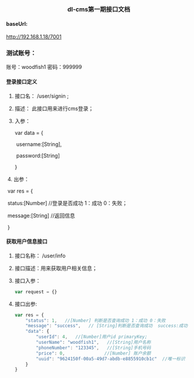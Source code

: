 <h3>
	<center>dl-cms第一期接口文档</center>    
</h3>

#### baseUrl:

 http://192.168.1.18/7001
 
### 测试账号：
 账号：woodfish1   密码：999999

#### 登录接口定义

1. 接口名： /user/signin ;

2. 描述：  此接口用来进行cms登录；

3. 入参：  

   var data = { 

   ​	username:[String],

   ​	password:[String]

   }

​	4. 出参：

​	var res = {

​		status:[Number]      //登录是否成功 1：成功      0：失败；

​		message:[String]      //返回信息

​	}



#### 获取用户信息接口

1. 接口名称： /user/info

2. 接口描述：用来获取用户相关信息；

3. 接口入参：

   ```javascript
   var request = {}
   ```

4. 接口出参:

   ```javascript
   var res = {
       "status": 1,   //[Number] 判断是否查询成功 1：成功 0：失败
       "message": "success",   // [String]判断是否查询成功  success:成功  fail:失败
       "data": {
           "userId": 4,   //[Number]用户id primaryKey;
           "userName": "woodfish1",   //[String]用户名称
           "phoneNumber": "123345",   //[String]手机号码
           "price": 0,				 //[Number] 账户余额
           "uuid": "9624150f-00a5-49d7-abdb-e8855910cb1c"  //唯一标识
       }
   }
   ```

   

